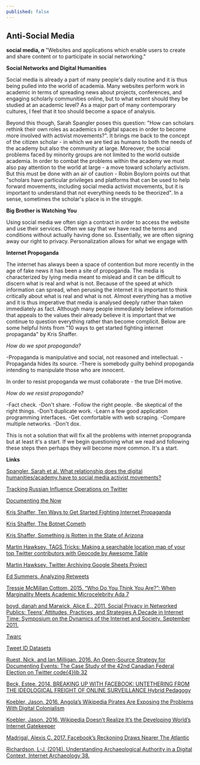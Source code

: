 ```yaml
---
published: false
---
```

## Anti-Social Media

**social media, _n_**
"Websites and applications which enable users to create and share content or to participate in social networking."

**Social Networks and Digital Humanities**

Social media is already a part of many people's daily routine and it is thus being pulled into the world of academia. Many websites perform work in academic in terms of spreading news about projects, conferences, and engaging scholarly communities online, but to what extent should they be studied at an academic level? As a major part of many contemporary cultures, I feel that it too should become a space of analysis.  

Beyond this though, Sarah Spangler poses this question: "How can scholars rethink their own roles as academics in digital spaces in order to become more involved with activist movements?". It brings me back to the concept of the citizen scholar - in which we are tied as humans to both the needs of the academy but also the community at large. Moreover, the social problems faced by minority groups are not limited to the world outside academia. In order to combat the problems within the academy we must also pay attention to the world at large - a move toward scholarly activism. But this must be done with an air of caution - Robin Boylorn points out that "scholars have particular privileges and platforms that can be used to help forward movements, including social media activist movements, but it is important to understand that not everything needs to be theorized". In a sense, sometimes the scholar's place is in the struggle. 

**Big Brother is Watching You**

Using social media we often sign a contract in order to access the website and use their services. Often we say that we have read the terms and conditions without actually having done so. Essentially, we are often signing away our right to privacy. Personalization allows for what we engage with 

**Internet Propoganda**

The internet has always been a space of contention but more recently in the age of fake news it has been a site of propoganda. The media is characterized by lying media meant to mislead and it can be difficult to discern what is real and what is not. Because of the speed at which information can spread, when perusing the internet it is important to think critically about what is real and what is not. Almost everything has a motive and it is thus imperative that media is analysed deeply rather than taken immediately as fact. Although many people immediately believe information that appeals to the values their already believe it is important that we continue to question everything rather than become complicit. Below are some helpful hints from "10 ways to get started fighting internet propaganda" by Kris Shaffer.

_How do we spot propoganda?_

-Propaganda is manipulative and social, not reasoned and intellectual.
-Propaganda hides its source.
-There is somebody guilty behind propoganda intending to manipulate those who are innocent.

In order to resist propoganda we must collaborate - the true DH motive. 

_How do we resist propoganda?_

-Fact check.
-Don't share.
-Follow the right people.
-Be skeptical of the right things.
-Don't duplicate work.
-Learn a few good application programming interfaces.
-Get comfortable with web scraping.
-Compare multiple networks.
-Don't dox.

This is not a solution that will fix all the problems with internet propogranda but at least it's a start. If we begin questioning what we read and following these steps then perhaps they will become more common. It's a start.

**Links**

[Spangler, Sarah et al. What relationship does the digital humanities/academy have to social media activist movements?](http://mediacommons.futureofthebook.org/question/what-relationship-does-digital-humanitiesacademy-have-social-media-activist-movements) 

[Tracking Russian Influence Operations on Twitter](http://dashboard.securingdemocracy.org/)

[Documenting the Now](http://www.docnow.io/)

[Kris Shaffer, Ten Ways to Get Started Fighting Internet Propaganda](https://pushpullfork.com/getting-started-fighting-internet-propaganda/amp/) 

[Kris Shaffer, The Botnet Cometh](https://pushpullfork.com/botnet-cometh/) 

[Kris Shaffer, Something is Rotten in the State of Arizona](https://pushpullfork.com/omething-rotten-arizona/) 

[Martin Hawksey, TAGS Tricks: Making a searchable location map of your top Twitter contributors with Geocode by Awesome Table](https://mashe.hawksey.info/2016/06/tags-tricks-making-a-searchable-location-map-of-your-top-twitter-contributors-with-geocode-by-awesome-table/amp/)

[Martin Hawksey, Twitter Archiving Google Sheets Project](https://tags.hawksey.info/get-tags/) 

[Ed Summers, Analyzing Retweets](https://inkdroid.org/2017/08/31/retweets/) 

[Tressie McMillan Cottom, 2015. “Who Do You Think You Are?”: When Marginality Meets Academic Microcelebrity Ada 7](http://adanewmedia.org/2015/04/issue7-mcmillancottom/)

[boyd, danah and Marwick, Alice E., 2011. Social Privacy in Networked Publics: Teens’ Attitudes, Practices, and Strategies A Decade in Internet Time: Symposium on the Dynamics of the Internet and Society, September 2011.](https://ssrn.com/abstract=1925128)

[Twarc](https://github.com/DocNow/twarc) 

[Tweet ID Datasets](http://www.docnow.io/catalog/) 

[Ruest, Nick, and Ian Milligan. 2016. An Open-Source Strategy for Documenting Events: The Case Study of the 42nd Canadian Federal Election on Twitter code{4}lib 32](http://journal.code4lib.org/articles/11358)

[Beck, Estee. 2014. BREAKING UP WITH FACEBOOK: UNTETHERING FROM THE IDEOLOGICAL FREIGHT OF ONLINE SURVEILLANCE Hybrid Pedagogy](http://www.digitalpedagogylab.com/hybridped/breaking-facebook-untethering-ideological-freight-online-surveillance/)

[Koebler, Jason. 2016. Angola’s Wikipedia Pirates Are Exposing the Problems With Digital Colonialism](https://motherboard.vice.com/en_us/article/nz7eyg/wikipedia-zero-facebook-free-basics-angola-pirates-zero-rating)

[Koebler, Jason. 2016. Wikipedia Doesn’t Realize It’s the Developing World’s Internet Gatekeeper](https://motherboard.vice.com/en_us/article/d7y75j/wikipedia-zero-rating-facebook-free-basics-is-censoring-developing-world-internet)

[Madrigal, Alexis C. 2017. Facebook’s Reckoning Draws Nearer The Atlantic](https://www.theatlantic.com/technology/archive/2017/09/from-russia-with-love-for-automation/540180/)

[Richardson, L-J. (2014). Understanding Archaeological Authority in a Digital Context, Internet Archaeology 38.](https://doi.org/10.11141/ia.38.1)